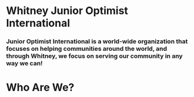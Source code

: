 <!DOCTYPE html>
<h1>Whitney Junior Optimist International</h1>
<h3>Junior Optimist International is a world-wide organization that focuses on helping communities around the world, and through Whitney, we focus on serving our community in any way we can!
</h3>
<body>
  <div>
    <h1>Who Are We?</h1> 
  </div>
</body>
